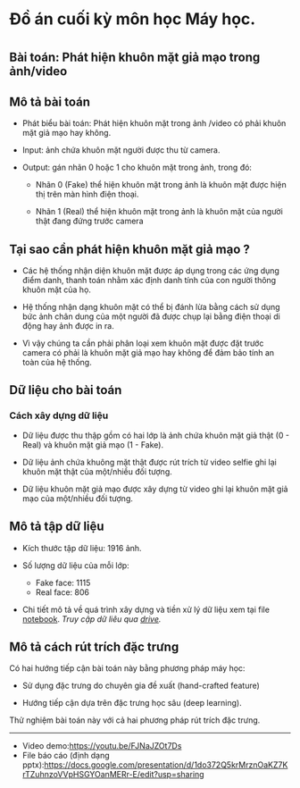 <h1>Đồ án cuối kỳ môn học Máy học.<h1>

## Bài toán: Phát hiện khuôn mặt giả mạo trong ảnh/video

## Mô tả bài toán

- Phát biểu bài toán: Phát hiện khuôn mặt trong ảnh /video có phải khuôn mặt giả mạo hay không.

- Input: ảnh chứa khuôn mặt người được thu từ camera.

- Output: gán nhãn 0 hoặc 1 cho khuôn mặt trong ảnh, trong đó:

  + Nhãn 0 (Fake) thể hiện khuôn mặt trong ảnh là khuôn mặt được hiện thị trên màn hình điện thoại.
  
  + Nhãn 1 (Real) thể hiện khuôn mặt trong ảnh là khuôn mặt của người thật đang đứng trước camera


## Tại sao cần phát hiện khuôn mặt giả mạo ?

- Các hệ thống nhận diện khuôn mặt được áp dụng trong các ứng dụng điểm danh, thanh toán nhằm xác định danh tính của con người thông khuôn mặt của họ. 

- Hệ thống nhận dạng khuôn mặt có thể bị đánh lừa bằng cách sử dụng bức ảnh chân dung của một người đã được chụp lại bằng điện thoại di động hay ảnh được in ra. 

- Vì vậy chúng ta cần phải phân loại xem khuôn mặt được đặt trước camera có phải là khuôn mặt giả mạo hay không để đảm bảo tính an toàn của hệ thống.

## Dữ liệu cho bài toán

### Cách xây dựng dữ liệu

- Dữ liệu được thu thập gồm có hai lớp là ảnh chứa khuôn mặt giả thật (0 - Real) và khuôn mặt giả mạo (1 - Fake).

- Dữ liệu ảnh chứa khuông mặt thật được rút trích từ video selfie ghi lại khuôn mặt thật của một/nhiều đối tượng. 

- Dữ liệu khuôn mặt giả mạo được xây dựng từ video ghi lại khuôn mặt giả mạo của một/nhiều đối tượng.

  
## Mô tả tập dữ liệu
- Kích thước tập dữ liệu: 1916 ảnh.
- Số lượng dữ liệu của mỗi lớp:

  + Fake face: 1115
  + Real face: 806

- Chi tiết mô tả về quá trình xây dựng và tiền xử lý dữ liệu  xem tại file [notebook](https://nbviewer.jupyter.org/github/tiennvuit/CS114.K21.KHTN/blob/master/Capstone_FakeFaceDetection/LivenessDetection_Report.ipynb).
*Truy cập dữ liêu qua [drive](https://drive.google.com/drive/folders/1P3uO1lQrTTdc8f0cuSVmOYjmJae09Imt?usp=sharing).*


## Mô tả cách rút trích đặc trưng

Có hai hướng tiếp cận bài toán này bằng phương pháp máy học:

- Sử dụng đặc trưng do chuyên gia đề xuất (hand-crafted feature)

- Hướng tiếp cận dựa trên đặc trưng học sâu (deep learning).

Thử nghiệm bài toán này với cả hai phương pháp rút trích đặc trưng.

-----
- Video demo:https://youtu.be/FJNaJZOt7Ds
- File báo cáo (định dạng pptx):https://docs.google.com/presentation/d/1do372Q5krMrznOaKZ7KrTZuhnzoVVpHSGYOanMERr-E/edit?usp=sharing
